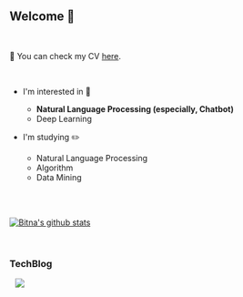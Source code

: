 <br>

## Welcome :wave:

<br>

:page_with_curl: You can check my CV [here](https://github.com/BitnaKeum/BitnaKeum/blob/main/CV.pdf).

<br>

- I'm interested in :star2:
  - __Natural Language Processing (especially, Chatbot)__
  - Deep Learning


- I'm studying :pencil2:
  - Natural Language Processing
  - Algorithm
  - Data Mining
  
  <br><br>

[![Bitna's github stats](https://github-readme-stats.vercel.app/api?username=BitnaKeum&count_private=true&theme=bear&show_icons=true)](https://github.com/BitnaKeum/github-readme-stats)

<br>

### TechBlog

<a href="https://beausty23.tistory.com/">
    <img 
        src="http://img.shields.io/badge/-Tistory-c12267?style=flat"
        style="height : auto; margin-left : 10px; margin-right : 10px;"/>
</a>

<br>
